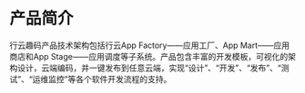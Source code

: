 # 产品简介

  行云趣码产品技术架构包括行云App Factory——应用工厂、App Mart——应用商店和App Stage——应用调度等子系统。产品包含丰富的开发模板，可视化的架构设计，云端编码，并一键发布到任意云端，实现“设计”、“开发”、“发布”、“测试”、“运维监控”等各个软件开发流程的支持。

